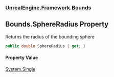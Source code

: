 ### [UnrealEngine.Framework](./UnrealEngine-Framework.md 'UnrealEngine.Framework').[Bounds](./Bounds.md 'UnrealEngine.Framework.Bounds')
## Bounds.SphereRadius Property
Returns the radius of the bounding sphere  
```csharp
public double SphereRadius { get; }
```
#### Property Value
[System.Single](https://docs.microsoft.com/en-us/dotnet/api/System.Single 'System.Single')  
